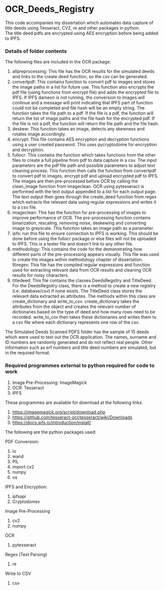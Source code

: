 # OCR_Deeds_Registry
This code accompanies my dissertation which automates data capture of title deeds using Tesseract, CV2, re and other packages in python.  
The title deed pdfs are encrypted using AES encryption before being added to IPFS.

### Details of folder contents

The following files are included in the OCR package: 

1) allpreprocessing: This file has the OCR results for the simulated deeds and links to the create deed function, so the csv can be generated.
2) convertpdf: This contains function to convert pdf to images and stores the image paths in a list for future use. This function also encrypts the pdf file (using functions from encrypt file) and adds the encrypted file to IPFS. If IPFS dameon is not running, the conversion to images will continue and a message will print indicating that IPFS part of function could not be completed and file hash will be an empty string. The function takes the file path to a pdf. If the file is a pdf, the function will return the list of image paths and the file hash for the encrypted pdf. If the file is not a pdf, the function will return the file path and the file hash. 
3) deskew: This function takes an image, detects any skewness and rotates image accordingly.
4) encrypt: This file contains AES encryption and decryption functions using a user created password. This uses pycryptodome for encryption and decryption. 
5) fullocr: This contains the function which takes functions from the other files to create a full pipeline from pdf to data capture in a csv. The input parameters are the pdf file path and possible parameters to adjust text cleaning process. This function then calls the function from convertpdf to convert pdf to images, encrypt pdf and upload encrypted pdf to IPFS. The images are then pre-processed before OCR by calling the clean_image function from imageclean. OCR using pytesseract is performed with the text output appended to a list for each output page. The text output then goes through the create_deed function from regex which extracts the relevant data using regular expressions and writes it to a csv file. 
6) imageclean: This has the function for pre-processing of images to improve performance of OCR. The pre-processing function contains binarization, rescaling, removing noise, deskewing and converting image to greyscale. This function takes an image path as a parameter.
7) ipfs: run this file to ensure connection to IPFS is working. This should be done before using the fullocr package or else files will not be uploaded to IPFS. This is a tester file and doesn’t link to any other file. 
8) methodology: This contains the code for the demonstrating how different parts of the pre-processing appears visually. This file was used to create the images within methodology chapter of dissertation.
9)regex: This file has the compiled regular expressions and function used for extracting relevant data from OCR results and cleaning OCR results for noisy characters.
10) titledeed: This file contains the classes DeedsRegsitry and TitleDeed. For the DeedsRegsitry class, there is a method to create a new registry (i.e. database/csv) if none exists. The TitleDeed class stores the relevant data extracted as attributes. The methods within this class are create_dictionary and write_to_csv. create_dictionary takes the attributes from the object and creates the relevant number of dictionaries based on the type of deed and how many rows need to be recorded. write_to_csv then takes these dictionaries and writes them to a csv file where each dictionary represents one row of the csv.


The Simulated Deeds Scanned PDFS folder has the sample of 15 deeds which were used to test out the OCR application. The names, surname and ID numbers are randomly generated and do not reflect real people. Other information such as erf numbers and title deed numbers are simulated, but in the required format.

### Required programmes external to python required for code to work

1) Image Pre-Processing: ImageMagick
2) OCR: Tesseract
3) IPFS

These programmes are available for download at the following links:

1) https://imagemagick.org/script/download.php
2) https://github.com/tesseract-ocr/tesseract/wiki/Downloads
3) https://docs.ipfs.io/introduction/install/ 

The following are the python packages used:

PDF Conversion:
1.	io
2.	wand
3.	PIL 
4.	import cv2
5.	numpy
6.	os

IPFS and Encryption:
1.	ipfsapi
2.	Cryptodomex

Image Pre-Processing
1.	cv2
2.	numpy

OCR
1.	pytesseract

Regex (Text Parsing)
1.	re

Write to CSV
1.	csv



  
